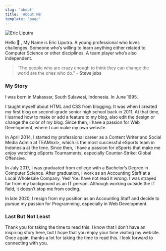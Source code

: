 ```yaml
---
slug: 'about'
title: 'About Me'
template: 'page'
---
```


![Eric Liputra](https://avatars.githubusercontent.com/u/17180240?v=4#img-thumbnail)

Hello 👋 , My Name is Eric Liputra. A young professional who loves challenges. Someone who’s willing to learn anything either related to Computer Science or other disciplines. A team player who’s also independent.

> “The people who are crazy enough to think they can change the world are the ones who do.” - <b>Steve jobs</b>

### My Story

I was born in Makassar, South Sulawesi, Indonesia. In June 1995.

I taught myself about HTML and CSS from blogging. It was when I created my first blog on second-grade senior high school back in 2011. At that time, I learned how to make or add a feature to my blog, also edit the design or change the color of my blog. Since then, I have a passion for Web Development, where I can make my own website.

In April 2014, I started my professional career as a Content Writer and Social Media Admin at TEAMnxl>, which is the most successful eSports team in Indonesia at the time. Since then, I have a passion for eSports that make me enjoy watching eSports Tournaments, especially Counter-Strike: Global Offensive.

In July 2017, I was graduated from college with a Bachelor’s Degree in Computer Science. After graduation, I work as an Accounting Staff at a Local Wholesale Company. Yes! You have not read it wrong. I was strayed far from my background as an IT person. Although working outside the IT field, it doesn’t stop me from coding.

In late 2020, I resign from my position as an Accounting Staff and decide to pursue my passion for Programming, especially in Web Development.

### Last But Not Least

Thank you for taking the time to read this. I know that I don’t have an inspiring story here, but I hope that you enjoy your time visiting my website. Once again, thanks a lot for taking the time to read this. I look forward to connecting with you.
  
